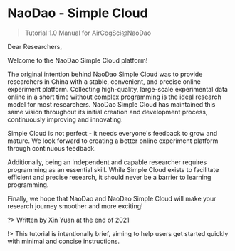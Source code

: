  # NaoDao - Simple Cloud

> Tutorial 1.0
> Manual for AirCogSci@NaoDao

Dear Researchers,

Welcome to the NaoDao Simple Cloud platform!

The original intention behind NaoDao Simple Cloud was to provide researchers in China with a stable, convenient, and precise online experiment platform. Collecting high-quality, large-scale experimental data online in a short time without complex programming is the ideal research model for most researchers. NaoDao Simple Cloud has maintained this same vision throughout its initial creation and development process, continuously improving and innovating.

Simple Cloud is not perfect - it needs everyone's feedback to grow and mature. We look forward to creating a better online experiment platform through continuous feedback.

Additionally, being an independent and capable researcher requires programming as an essential skill. While Simple Cloud exists to facilitate efficient and precise research, it should never be a barrier to learning programming.

Finally, we hope that NaoDao and NaoDao Simple Cloud will make your research journey smoother and more exciting!

?> Written by Xin Yuan at the end of 2021

!> This tutorial is intentionally brief, aiming to help users get started quickly with minimal and concise instructions.